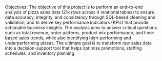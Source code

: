 Objectives: The objective of this project is to perform an end-to-end analysis of pizza sales data (21k rows across 4 relational tables) to ensure data accuracy, 
integrity, and consistency through SQL-based cleaning and validation, and to derive key performance indicators (KPIs) that provide actionable business insights.
The analysis aims to answer critical questions such as total revenue, order patterns, product mix performance, and time-based sales trends, while also identifying high-performing 
and underperforming pizzas. The ultimate goal is to transform raw sales data into a decision-support tool that helps optimize promotions, staffing schedules, and inventory planning.
